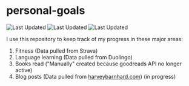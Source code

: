 # personal-goals
![Last Updated](https://img.shields.io/date/1616640838?color=FC4C02&label=Fitness%20Updated&logo=strava)
![Last Updated](https://img.shields.io/date/1616640838?color=7ac70c&label=Language%20Updated&logo=duolingo)
![Last Updated](https://img.shields.io/date/1616640838?color=e9e5cd&label=Books%20Updated&logo=goodreads)

I use this repository to keep track of my progress in these major areas:

1. Fitness (Data pulled from Strava)
2. Language learning (Data pulled from Duolingo)
3. Books read ("Manually" created because goodreads API no longer active)
4. Blog posts (Data pulled from [harveybarnhard.com](https://harveybarnhard.com)) (in progress)
